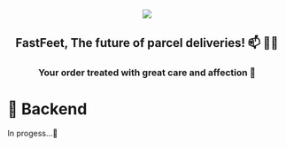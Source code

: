 <h1 align="center">
    <img src="https://raw.githubusercontent.com/Rocketseat/bootcamp-gostack-desafio-02/master/.github/logo.png" >
</h1>

<h2 align="center">
    FastFeet, The future of parcel deliveries! 📫 🚚💨
</h2>

<h3 align="center">
    Your order treated with great care and affection 💌
</h3>

# 💾 Backend

In progess...🏃
